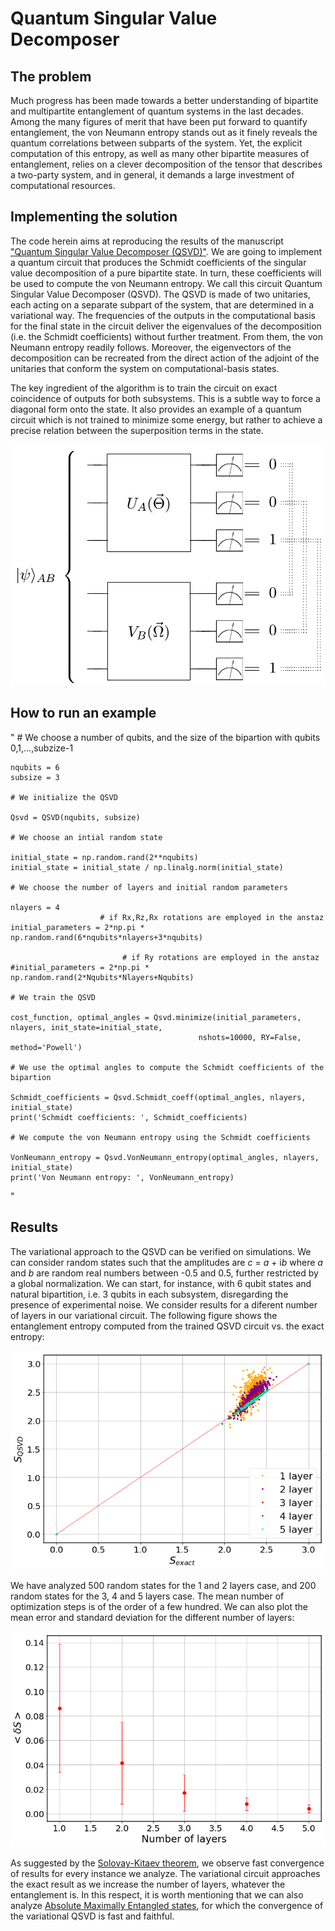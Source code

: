 # Quantum Singular Value Decomposer
## The problem
Much progress has been made towards a better understanding of bipartite and multipartite entanglement of quantum systems in the last decades. Among the many figures of merit that have been put forward to quantify entanglement, the von Neumann entropy stands out as it finely reveals the quantum correlations between subparts of the system. Yet, the explicit computation of this entropy, as well as many other bipartite measures of entanglement, relies on a clever decomposition of the tensor that describes a two-party system, and in general, it demands a large investment of computational resources.

## Implementing the solution
The code herein aims at reproducing the results of the manuscript ["Quantum Singular Value Decomposer (QSVD)"](https://journals.aps.org/pra/abstract/10.1103/PhysRevA.101.062310). We are going to implement a quantum circuit that produces the Schmidt coefficients of the singular value decomposition of a pure bipartite state. In turn, these coefficients will be used to compute the von Neumann entropy. We call this circuit Quantum Singular Value Decomposer (QSVD). The QSVD is made of two unitaries, each acting on a separate subpart of the system, that are determined in a variational way. The frequencies of the outputs in the computational basis for the final state in the circuit deliver the eigenvalues of the decomposition (i.e. the Schmidt coefficients) without further treatment. From them, the von Neumann entropy readily follows. Moreover, the eigenvectors of the decomposition can be recreated from the direct action of the adjoint of the unitaries that conform the system on computational-basis states.

The key ingredient of the algorithm is to train the circuit on exact coincidence of outputs for both subsystems. This is a subtle way to force a diagonal form onto the state. It also provides an example of a quantum circuit which is not trained to minimize some energy, but rather to achieve a precise relation between the superposition terms in the state.

<img src="QSVD.png" width="510px">

## How to run an example
"   # We choose a number of qubits, and the size of the bipartion with qubits 0,1,...,subzize-1
     
    nqubits = 6
    subsize = 3 

    # We initialize the QSVD

    Qsvd = QSVD(nqubits, subsize)

    # We choose an intial random state

    initial_state = np.random.rand(2**nqubits)
    initial_state = initial_state / np.linalg.norm(initial_state)

    # We choose the number of layers and initial random parameters

    nlayers = 4
                        # if Rx,Rz,Rx rotations are employed in the anstaz
    initial_parameters = 2*np.pi * np.random.rand(6*nqubits*nlayers+3*nqubits) 

                             # if Ry rotations are employed in the anstaz
    #initial_parameters = 2*np.pi * np.random.rand(2*Nqubits*Nlayers+Nqubits) 

    # We train the QSVD

    cost_function, optimal_angles = Qsvd.minimize(initial_parameters, nlayers, init_state=initial_state,
                                              nshots=10000, RY=False, method='Powell')

    # We use the optimal angles to compute the Schmidt coefficients of the bipartion

    Schmidt_coefficients = Qsvd.Schmidt_coeff(optimal_angles, nlayers, initial_state)
    print('Schmidt coefficients: ', Schmidt_coefficients)

    # We compute the von Neumann entropy using the Schmidt coefficients

    VonNeumann_entropy = Qsvd.VonNeumann_entropy(optimal_angles, nlayers, initial_state)
    print('Von Neumann entropy: ', VonNeumann_entropy)
"

## Results
The variational approach to the QSVD can be verified on simulations. We can consider random states such that the amplitudes are *c* = *a* + i*b* where *a* and *b* are random real numbers between -0.5 and 0.5, further restricted by a global normalization. We can start, for instance, with 6 qubit states and natural bipartition, i.e. 3 qubits in each subsystem, disregarding the presence of experimental noise. We consider results for a diferent number of layers in our variational circuit. The following figure shows the entanglement entropy computed from the trained QSVD circuit vs. the exact entropy:

<img src="Entropy_6qubits.png" width="510px">

We have analyzed 500 random states for the 1 and 2 layers case, and 200 random states for the 3, 4 and 5 layers case. The mean number of optimization steps is of the order of a few hundred. We can also plot the mean error and standard deviation for the different number of layers:

<img src="error.png" width="510px">

As suggested by the [Solovay-Kitaev theorem](https://arxiv.org/abs/quant-ph/0505030), we observe fast convergence of results for every instance we analyze. The variational circuit approaches the exact result as we increase the number of layers, whatever the entanglement is. In this respect, it is worth mentioning that we can also analyze [Absolute Maximally Entangled states](https://journals.aps.org/pra/abstract/10.1103/PhysRevA.100.022342), for which the convergence of the variational QSVD is fast and faithful.
